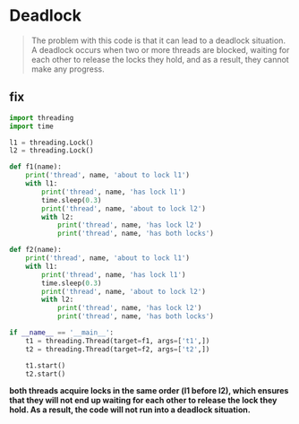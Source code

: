 # Deadlock
> The problem with this code is that it can lead to a deadlock situation. A deadlock occurs when two or more threads are blocked, waiting for each other to release the locks they hold, and as a result, they cannot make any progress.

## fix
```python
import threading
import time

l1 = threading.Lock()
l2 = threading.Lock()

def f1(name):
    print('thread', name, 'about to lock l1')
    with l1:
        print('thread', name, 'has lock l1')
        time.sleep(0.3)
        print('thread', name, 'about to lock l2')
        with l2:
            print('thread', name, 'has lock l2')
            print('thread', name, 'has both locks')

def f2(name):
    print('thread', name, 'about to lock l1')
    with l1:
        print('thread', name, 'has lock l1')
        time.sleep(0.3)
        print('thread', name, 'about to lock l2')
        with l2:
            print('thread', name, 'has lock l2')
            print('thread', name, 'has both locks')

if __name__ == '__main__':
    t1 = threading.Thread(target=f1, args=['t1',])
    t2 = threading.Thread(target=f2, args=['t2',])

    t1.start()
    t2.start()

```
**both threads acquire locks in the same order (l1 before l2), which ensures that they will not end up waiting for each other to release the lock they hold. As a result, the code will not run into a deadlock situation.**
